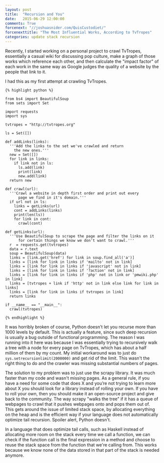 ```yaml
---
layout: post
title:  "Recursion and You"
date:   2015-06-29 12:00:00
comments: True
forcenext: "//joshuasnider.com/QuisCustodiet/"
forcenexttitle: "The Most Influential Works, According to TvTropes"
categories: update stack recursion
---
```


Recently, I started working on a personal project to crawl TvTropes,
essentially a casual wiki for discussing pop culture, make a graph of
those works which reference each other, and then calculate the "impact
factor" of each work in the same way as Google judges the quality of a
website by the people that link to it.

I had this as my first attempt at crawling TvTropes.

    {% highlight python %}
    
    from bs4 import BeautifulSoup
    from sets import Set

    import requests
    import sys

    tvtropes = "http://tvtropes.org"

    ls = Set([])

    def addLinks(links):
      '''Add the links to the set we've crawled and return
        the new ones.'''
      new = Set([])
      for link in links:
        if link not in ls:
          ls.add(link)
          print(link)
          new.add(link)
      return new

    def crawl(url):
      '''Crawl a website in depth first order and print out every
          page we find in it's domain.'''
      if url not in ls:
        links = getLinks(url)
        cont = addLinks(links)
        print(len(ls))
        for link in cont:
          crawl(cont)

    def getLinks(url):
      '''Use BeautifulSoup to scrape the page and filter the links on it
          for certain things we know we don't want to crawl.'''
      r  = requests.get(tvtropes)
      data = r.text
      soup = BeautifulSoup(data)
      links = [link.get('href') for link in soup.find_all('a')]
      links = [link for link in links if 'mailto' not in link]
      links = [link for link in links if 'javascript' not in link]
      links = [link for link in links if '?action' not in link]
      links = [link for link in links if 'php' not in link or 'pmwiki.php' in link]
      links = [tvtropes + link if 'http' not in link else link for link in links]
      links = [link for link in links if tvtropes in link]
      return links

    if __name__ == "__main__":
      crawl(tvtropes)

    {% endhighlight %}

It was horribly broken of course, Python doesn't let you recurse
more than 1000 levels by default. This is actually a feature, since
such deep recursion is usually a bug outside of functional programming.
The reason I was running into it here was because I was essentially
trying to recursively walk a tree with a node for every page on TvTropes,
which has about a half million of them by my count. My initial workaround
was to just do `sys.setrecursionlimit(2000000)` and get rid of the limit. 
This wasn't the right thing to do and the crawler was missing substantial
numbers of pages.

The solution to my problem was to just use the scrapy library. It was
much faster than my code and wasn't missing pages. As a general rule,
if you have a need for some code that does X and you’re not trying to
learn more about X you should look for a library instead of rolling your
own. If you have to roll your own, then you should make it an open-source
project and give back to the community. The way scrapy "walks the tree"
if it has a queue of webpages to crawl that it pushes webpages onto and
pops them out of. This gets around the issue of limited stack space, by
allocating everything on the heap and is the efficient way if your language
does not automatically optimize tail recursion. Spoiler alert, Python doesn't.

In a language that does optimize tail calls, such as Haskell instead of
allocating more room on the stack every time we call a function, we can
check if the function call is the final expression in a method and choose
to reuse the stack space from the function that we're calling from. This
works because we know none of the data stored in that part of the stack
is needed anymore.

